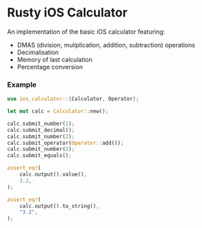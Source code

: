 # Rusty iOS Calculator

An implementation of the basic iOS calculator featuring:
- DMAS (division, muliplication, addition, subtraction) operations
- Decimalisation
- Memory of last calculation
- Percentage conversion

### Example
```rust
use ios_calculator::{Calculator, Operator};

let mut calc = Calculator::new();

calc.submit_number(1);
calc.submit_decimal();
calc.submit_number(2);
calc.submit_operator(Operator::add());
calc.submit_number(2);
calc.submit_equals();

assert_eq!(
    calc.output().value(),
    3.2,
);

assert_eq!(
    calc.output().to_string(),
    "3.2",
); 
```
